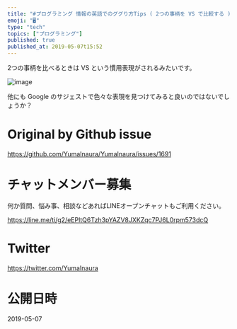 ```yaml
---
title: "#プログラミング 情報の英語でのググり方Tips ( 2つの事柄を VS で比較する )"
emoji: "🖥"
type: "tech"
topics: ["プログラミング"]
published: true
published_at: 2019-05-07t15:52
---
```


2つの事柄を比べるときは VS という慣用表現がされるみたいです。

![image](https://user-images.githubusercontent.com/13635059/57272200-b5aaff80-70cd-11e9-89da-a5f1e8d61736.png)

他にも Google のサジェストで色々な表現を見つけてみると良いのではないでしょうか？

# Original by Github issue

https://github.com/YumaInaura/YumaInaura/issues/1691








<!-- Update From Qiita API -->

# チャットメンバー募集


何か質問、悩み事、相談などあればLINEオープンチャットもご利用ください。

https://line.me/ti/g2/eEPltQ6Tzh3pYAZV8JXKZqc7PJ6L0rpm573dcQ





# Twitter


https://twitter.com/YumaInaura


<!-- Update From Qiita API -->



# 公開日時

2019-05-07
